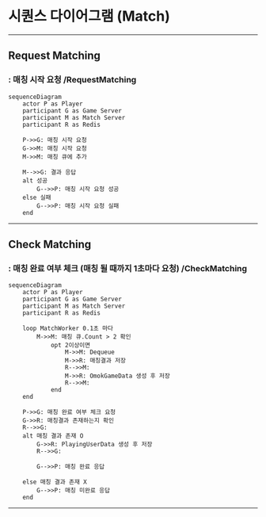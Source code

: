 # 시퀀스 다이어그램 (Match)
------------------------------
## Request Matching 
### : 매칭 시작 요청 /RequestMatching

```mermaid
sequenceDiagram
	actor P as Player
	participant G as Game Server
	participant M as Match Server
	participant R as Redis

	P->>G: 매칭 시작 요청
	G->>M: 매칭 시작 요청
	M->>M: 매칭 큐에 추가

	M-->>G: 결과 응답
	alt 성공
		G-->>P: 매칭 시작 요청 성공
	else 실패
		G-->>P: 매칭 시작 요청 실패
	end

```

------------------------------

## Check Matching 
### : 매칭 완료 여부 체크 (매칭 될 때까지 1초마다 요청) /CheckMatching
```mermaid
sequenceDiagram
	actor P as Player
	participant G as Game Server
	participant M as Match Server
	participant R as Redis

	loop MatchWorker 0.1초 마다
		M->>M: 매칭 큐.Count > 2 확인
			opt 2이상이면
				M->>M: Dequeue
				M->>R: 매칭결과 저장
				R-->>M: 
				M->>R: OmokGameData 생성 후 저장
				R-->>M: 
			end
	end

	P->>G: 매칭 완료 여부 체크 요청
	G->>R: 매칭결과 존재하는지 확인
	R-->>G: 
	alt 매칭 결과 존재 O
		G->>R: PlayingUserData 생성 후 저장
		R-->>G:  

		G-->>P: 매칭 완료 응답
	
	else 매칭 결과 존재 X
		G-->>P: 매칭 미완료 응답
	end

```

------------------------------



